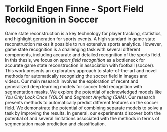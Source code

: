 # Torkild Engen Finne - Sport Field Recognition in Soccer

Game state reconstruction is a key technology for player tracking, statistics, and highlight generation for sports events. A high standard in game state reconstruction makes it possible to run extensive sports analytics. However, game state recognition is a challenging task with several different components, including accurate and detailed recognition of the sports field. In this thesis, we focus on _sport field recognition_ as a bottleneck for accurate game state reconstruction in association with football (soccer). This work presents an exploratory approach to state-of-the-art and novel methods for automatically recognizing the soccer field in images and videos. Our main research involves the exploration of recent and generalized deep learning models for soccer field recognition with segmentation masks. We explore the potential of acknowledged models like _You Only Look Once (YOLO)_ and _Segment Anything (SAM)_. Our research presents methods to automatically predict different features on the soccer field. We demonstrate the potential of combining separate models to solve a task by improving the results. In general, our experiments discover both the potential of and several limitations associated with the methods in terms of segmentation mask prediction and classification.
